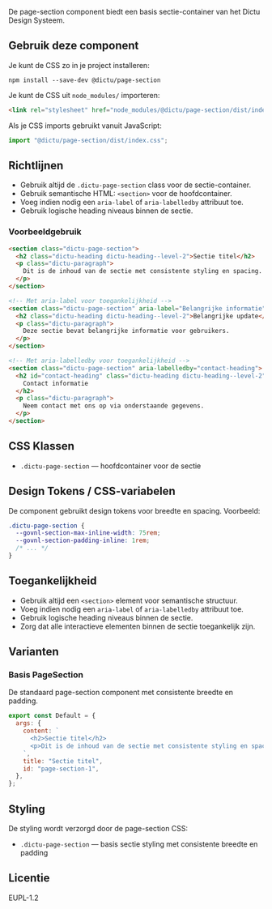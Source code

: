 <!-- @license CC0-1.0 -->

De page-section component biedt een basis sectie-container van het Dictu Design
Systeem.

## Gebruik deze component

Je kunt de CSS zo in je project installeren:

```console
npm install --save-dev @dictu/page-section
```

Je kunt de CSS uit `node_modules/` importeren:

```html
<link rel="stylesheet" href="node_modules/@dictu/page-section/dist/index.css" />
```

Als je CSS imports gebruikt vanuit JavaScript:

```javascript
import "@dictu/page-section/dist/index.css";
```

## Richtlijnen

- Gebruik altijd de `.dictu-page-section` class voor de sectie-container.
- Gebruik semantische HTML: `<section>` voor de hoofdcontainer.
- Voeg indien nodig een `aria-label` of `aria-labelledby` attribuut toe.
- Gebruik logische heading niveaus binnen de sectie.

### Voorbeeldgebruik

```html
<section class="dictu-page-section">
  <h2 class="dictu-heading dictu-heading--level-2">Sectie titel</h2>
  <p class="dictu-paragraph">
    Dit is de inhoud van de sectie met consistente styling en spacing.
  </p>
</section>

<!-- Met aria-label voor toegankelijkheid -->
<section class="dictu-page-section" aria-label="Belangrijke informatie">
  <h2 class="dictu-heading dictu-heading--level-2">Belangrijke update</h2>
  <p class="dictu-paragraph">
    Deze sectie bevat belangrijke informatie voor gebruikers.
  </p>
</section>

<!-- Met aria-labelledby voor toegankelijkheid -->
<section class="dictu-page-section" aria-labelledby="contact-heading">
  <h2 id="contact-heading" class="dictu-heading dictu-heading--level-2">
    Contact informatie
  </h2>
  <p class="dictu-paragraph">
    Neem contact met ons op via onderstaande gegevens.
  </p>
</section>
```

## CSS Klassen

- `.dictu-page-section` — hoofdcontainer voor de sectie

## Design Tokens / CSS-variabelen

De component gebruikt design tokens voor breedte en spacing. Voorbeeld:

```css
.dictu-page-section {
  --govnl-section-max-inline-width: 75rem;
  --govnl-section-padding-inline: 1rem;
  /* ... */
}
```

## Toegankelijkheid

- Gebruik altijd een `<section>` element voor semantische structuur.
- Voeg indien nodig een `aria-label` of `aria-labelledby` attribuut toe.
- Gebruik logische heading niveaus binnen de sectie.
- Zorg dat alle interactieve elementen binnen de sectie toegankelijk zijn.

## Varianten

### Basis PageSection

De standaard page-section component met consistente breedte en padding.

```js
export const Default = {
  args: {
    content: `
      <h2>Sectie titel</h2>
      <p>Dit is de inhoud van de sectie met consistente styling en spacing.</p>
    `,
    title: "Sectie titel",
    id: "page-section-1",
  },
};
```

## Styling

De styling wordt verzorgd door de page-section CSS:

- `.dictu-page-section` — basis sectie styling met consistente breedte en
  padding

## Licentie

EUPL-1.2
